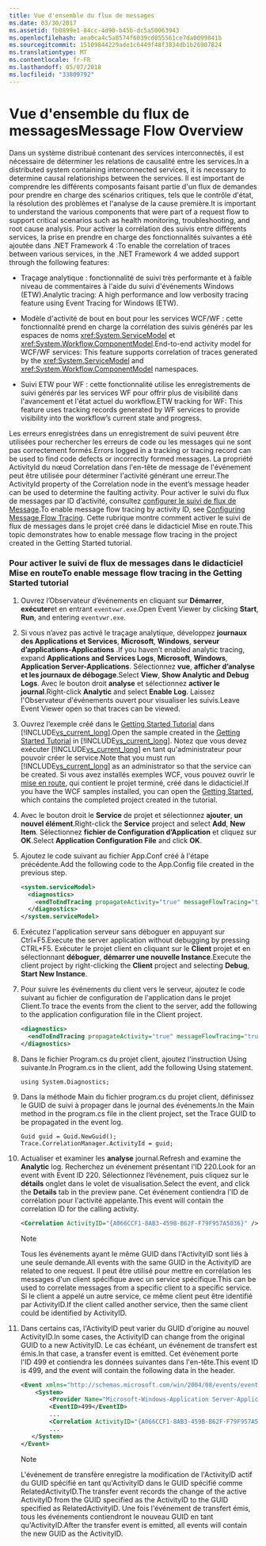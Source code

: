 ```yaml
---
title: Vue d'ensemble du flux de messages
ms.date: 03/30/2017
ms.assetid: fb0899e1-84cc-4d90-b45b-dc5a50063943
ms.openlocfilehash: aea0ca4c5a8574f6039cd055561ce7da0099841b
ms.sourcegitcommit: 15109844229ade1c6449f48f3834db1b26907824
ms.translationtype: MT
ms.contentlocale: fr-FR
ms.lasthandoff: 05/07/2018
ms.locfileid: "33809792"
---
```

# <a name="message-flow-overview"></a><span data-ttu-id="d3bb9-102">Vue d'ensemble du flux de messages</span><span class="sxs-lookup"><span data-stu-id="d3bb9-102">Message Flow Overview</span></span>
<span data-ttu-id="d3bb9-103">Dans un système distribué contenant des services interconnectés, il est nécessaire de déterminer les relations de causalité entre les services.</span><span class="sxs-lookup"><span data-stu-id="d3bb9-103">In a distributed system containing interconnected services, it is necessary to determine causal relationships between the services.</span></span> <span data-ttu-id="d3bb9-104">Il est important de comprendre les différents composants faisant partie d'un flux de demandes pour prendre en charge des scénarios critiques, tels que le contrôle d'état, la résolution des problèmes et l'analyse de la cause première.</span><span class="sxs-lookup"><span data-stu-id="d3bb9-104">It is important to understand the various components that were part of a request flow to support critical scenarios such as health monitoring, troubleshooting, and root cause analysis.</span></span> <span data-ttu-id="d3bb9-105">Pour activer la corrélation des suivis entre différents services, la prise en prendre en charge des fonctionnalités suivantes a été ajoutée dans .NET Framework 4 :</span><span class="sxs-lookup"><span data-stu-id="d3bb9-105">To enable the correlation of traces between various services, in the .NET Framework 4 we added support through the following features:</span></span>  
  
-   <span data-ttu-id="d3bb9-106">Traçage analytique : fonctionnalité de suivi très performante et à faible niveau de commentaires à l'aide du suivi d'événements Windows (ETW).</span><span class="sxs-lookup"><span data-stu-id="d3bb9-106">Analytic tracing: A high performance and low verbosity tracing feature using Event Tracing for Windows (ETW).</span></span>  
  
-   <span data-ttu-id="d3bb9-107">Modèle d'activité de bout en bout pour les services WCF/WF : cette fonctionnalité prend en charge la corrélation des suivis générés par les espaces de noms  <xref:System.ServiceModel> et <xref:System.Workflow.ComponentModel>.</span><span class="sxs-lookup"><span data-stu-id="d3bb9-107">End-to-end activity model for WCF/WF services: This feature supports correlation of traces generated by the <xref:System.ServiceModel> and <xref:System.Workflow.ComponentModel> namespaces.</span></span>  
  
-   <span data-ttu-id="d3bb9-108">Suivi ETW pour WF : cette fonctionnalité utilise les enregistrements de suivi générés par les services WF pour offrir plus de visibilité dans l'avancement et l'état actuel du workflow.</span><span class="sxs-lookup"><span data-stu-id="d3bb9-108">ETW tracking for WF: This feature uses tracking records generated by WF services to provide visibility into the workflow’s current state and progress.</span></span>  
  
 <span data-ttu-id="d3bb9-109">Les erreurs enregistrées dans un enregistrement de suivi peuvent être utilisées pour rechercher les erreurs de code ou les messages qui ne sont pas correctement formés.</span><span class="sxs-lookup"><span data-stu-id="d3bb9-109">Errors logged in a tracking or tracing record can be used to find code defects or incorrectly formed messages.</span></span> <span data-ttu-id="d3bb9-110">La propriété ActivityId du nœud Correlation dans l'en-tête de message de l'événement peut être utilisée pour déterminer l'activité générant une erreur.</span><span class="sxs-lookup"><span data-stu-id="d3bb9-110">The ActivityId property of the Correlation node in the event’s message header can be used to determine the faulting activity.</span></span> <span data-ttu-id="d3bb9-111">Pour activer le suivi du flux de messages par ID d’activité, consultez [configurer le suivi de flux de Message](../../../../docs/framework/wcf/diagnostics/etw/configuring-message-flow-tracing.md).</span><span class="sxs-lookup"><span data-stu-id="d3bb9-111">To enable message flow tracing by activity ID, see [Configuring Message Flow Tracing](../../../../docs/framework/wcf/diagnostics/etw/configuring-message-flow-tracing.md).</span></span> <span data-ttu-id="d3bb9-112">Cette rubrique montre comment activer le suivi de flux de messages dans le projet créé dans le didacticiel Mise en route.</span><span class="sxs-lookup"><span data-stu-id="d3bb9-112">This topic demonstrates how to enable message flow tracing in the project created in the Getting Started tutorial.</span></span>  
  
### <a name="to-enable-message-flow-tracing-in-the-getting-started-tutorial"></a><span data-ttu-id="d3bb9-113">Pour activer le suivi de flux de messages dans le didacticiel Mise en route</span><span class="sxs-lookup"><span data-stu-id="d3bb9-113">To enable message flow tracing in the Getting Started tutorial</span></span>  
  
1.  <span data-ttu-id="d3bb9-114">Ouvrez l’Observateur d’événements en cliquant sur **Démarrer**, **exécuter**et en entrant `eventvwr.exe`.</span><span class="sxs-lookup"><span data-stu-id="d3bb9-114">Open Event Viewer by clicking **Start**, **Run**, and entering `eventvwr.exe`.</span></span>  
  
2.  <span data-ttu-id="d3bb9-115">Si vous n’avez pas activé le traçage analytique, développez **journaux des Applications et Services**, **Microsoft**, **Windows**, **serveur d’applications-Applications** .</span><span class="sxs-lookup"><span data-stu-id="d3bb9-115">If you haven’t enabled analytic tracing, expand **Applications and Services Logs**, **Microsoft**, **Windows**, **Application Server-Applications**.</span></span> <span data-ttu-id="d3bb9-116">Sélectionnez **vue**, **afficher d’analyse et les journaux de débogage**.</span><span class="sxs-lookup"><span data-stu-id="d3bb9-116">Select **View**, **Show Analytic and Debug Logs**.</span></span> <span data-ttu-id="d3bb9-117">Avec le bouton droit **analyse** et sélectionnez **activer le journal**.</span><span class="sxs-lookup"><span data-stu-id="d3bb9-117">Right-click **Analytic** and select **Enable Log**.</span></span> <span data-ttu-id="d3bb9-118">Laissez l'Observateur d'événements ouvert pour visualiser les suivis.</span><span class="sxs-lookup"><span data-stu-id="d3bb9-118">Leave Event Viewer open so that traces can be viewed.</span></span>  
  
3.  <span data-ttu-id="d3bb9-119">Ouvrez l’exemple créé dans le [Getting Started Tutorial](../../../../docs/framework/wcf/getting-started-tutorial.md) dans [!INCLUDE[vs_current_long](../../../../includes/vs-current-long-md.md)].</span><span class="sxs-lookup"><span data-stu-id="d3bb9-119">Open the sample created in the [Getting Started Tutorial](../../../../docs/framework/wcf/getting-started-tutorial.md) in [!INCLUDE[vs_current_long](../../../../includes/vs-current-long-md.md)].</span></span> <span data-ttu-id="d3bb9-120">Notez que vous devez exécuter [!INCLUDE[vs_current_long](../../../../includes/vs-current-long-md.md)] en tant qu'administrateur pour pouvoir créer le service.</span><span class="sxs-lookup"><span data-stu-id="d3bb9-120">Note that you must run [!INCLUDE[vs_current_long](../../../../includes/vs-current-long-md.md)] as an administrator so that the service can be created.</span></span> <span data-ttu-id="d3bb9-121">Si vous avez installés exemples WCF, vous pouvez ouvrir le [mise en route](../../../../docs/framework/wcf/samples/getting-started-sample.md), qui contient le projet terminé, créé dans le didacticiel.</span><span class="sxs-lookup"><span data-stu-id="d3bb9-121">If you have the WCF samples installed, you can open the [Getting Started](../../../../docs/framework/wcf/samples/getting-started-sample.md), which contains the completed project created in the tutorial.</span></span>  
  
4.  <span data-ttu-id="d3bb9-122">Avec le bouton droit le **Service** de projet et sélectionnez **ajouter**, **un nouvel élément**.</span><span class="sxs-lookup"><span data-stu-id="d3bb9-122">Right-click the **Service** project and select **Add**, **New Item**.</span></span> <span data-ttu-id="d3bb9-123">Sélectionnez **fichier de Configuration d’Application** et cliquez sur **OK**.</span><span class="sxs-lookup"><span data-stu-id="d3bb9-123">Select **Application Configuration File** and click **OK**.</span></span>  
  
5.  <span data-ttu-id="d3bb9-124">Ajoutez le code suivant au fichier App.Conf créé à l'étape précédente.</span><span class="sxs-lookup"><span data-stu-id="d3bb9-124">Add the following code to the App.Config file created in the previous step.</span></span>  
  
    ```xml  
    <system.serviceModel>  
      <diagnostics>  
        <endToEndTracing propagateActivity="true" messageFlowTracing="true"/>  
      </diagnostics>  
    </system.serviceModel>  
    ```  
  
6.  <span data-ttu-id="d3bb9-125">Exécutez l'application serveur sans déboguer en appuyant sur Ctrl+F5.</span><span class="sxs-lookup"><span data-stu-id="d3bb9-125">Execute the server application without debugging by pressing CTRL+F5.</span></span> <span data-ttu-id="d3bb9-126">Exécuter le projet client en cliquant sur le **Client** projet et en sélectionnant **déboguer**, **démarrer une nouvelle Instance**.</span><span class="sxs-lookup"><span data-stu-id="d3bb9-126">Execute the client project by right-clicking the **Client** project and selecting **Debug**, **Start New Instance**.</span></span>  
  
7.  <span data-ttu-id="d3bb9-127">Pour suivre les événements du client vers le serveur, ajoutez le code suivant au fichier de configuration de l'application dans le projet Client.</span><span class="sxs-lookup"><span data-stu-id="d3bb9-127">To trace the events from the client to the server, add the following to the application configuration file in the Client project.</span></span>  
  
    ```xml  
    <diagnostics>  
      <endToEndTracing propagateActivity="true" messageFlowTracing="true"/>  
    </diagnostics>  
    ```  
  
8.  <span data-ttu-id="d3bb9-128">Dans le fichier Program.cs du projet client, ajoutez l'instruction Using suivante.</span><span class="sxs-lookup"><span data-stu-id="d3bb9-128">In Program.cs in the client, add the following Using statement.</span></span>  
  
    ```  
    using System.Diagnostics;  
    ```  
  
9. <span data-ttu-id="d3bb9-129">Dans la méthode Main du fichier program.cs du projet client, définissez le GUID de suivi à propager dans le journal des événements.</span><span class="sxs-lookup"><span data-stu-id="d3bb9-129">In the Main method in the program.cs file in the client project, set the Trace GUID to be propagated in the event log.</span></span>  
  
    ```  
    Guid guid = Guid.NewGuid();  
    Trace.CorrelationManager.ActivityId = guid;  
    ```  
  
10. <span data-ttu-id="d3bb9-130">Actualiser et examiner les **analyse** journal.</span><span class="sxs-lookup"><span data-stu-id="d3bb9-130">Refresh and examine the **Analytic**  log.</span></span>  <span data-ttu-id="d3bb9-131">Recherchez un événement présentant l'ID 220.</span><span class="sxs-lookup"><span data-stu-id="d3bb9-131">Look for an event with Event ID 220.</span></span>  <span data-ttu-id="d3bb9-132">Sélectionnez l’événement, puis cliquez sur le **détails** onglet dans le volet de visualisation.</span><span class="sxs-lookup"><span data-stu-id="d3bb9-132">Select the event, and click the **Details** tab in the preview pane.</span></span> <span data-ttu-id="d3bb9-133">Cet événement contiendra l'ID de corrélation pour l'activité appelante.</span><span class="sxs-lookup"><span data-stu-id="d3bb9-133">This event will contain the correlation ID for the calling activity.</span></span>  
  
    ```xml  
    <Correlation ActivityID="{A066CCF1-8AB3-459B-B62F-F79F957A5036}" />  
    ```  
  
    > [!NOTE]
    >  <span data-ttu-id="d3bb9-134">Tous les événements ayant le même GUID dans l'ActivityID sont liés à une seule demande.</span><span class="sxs-lookup"><span data-stu-id="d3bb9-134">All events with the same GUID in the ActivityID are related to one request.</span></span> <span data-ttu-id="d3bb9-135">Il peut être utilisé pour mettre en corrélation les messages d'un client spécifique avec un service spécifique.</span><span class="sxs-lookup"><span data-stu-id="d3bb9-135">This can be used to correlate messages from a specific client to a specific service.</span></span> <span data-ttu-id="d3bb9-136">Si le client a appelé un autre service, ce même client peut être identifié par ActivityID.</span><span class="sxs-lookup"><span data-stu-id="d3bb9-136">If the client called another service, then the same client could be identified by ActivityID.</span></span>  
  
11. <span data-ttu-id="d3bb9-137">Dans certains cas, l'ActivityID peut varier du GUID d'origine au nouvel ActivityID.</span><span class="sxs-lookup"><span data-stu-id="d3bb9-137">In some cases, the ActivityID can change from the original GUID to a new ActivityID.</span></span> <span data-ttu-id="d3bb9-138">Le cas échéant, un événement de transfert est émis.</span><span class="sxs-lookup"><span data-stu-id="d3bb9-138">In that case, a transfer event is emitted.</span></span> <span data-ttu-id="d3bb9-139">Cet événement porte l'ID 499 et contiendra les données suivantes dans l'en-tête.</span><span class="sxs-lookup"><span data-stu-id="d3bb9-139">This event ID is 499, and the event will contain the following data in the header.</span></span>  
  
    ```xml  
    <Event xmlns="http://schemas.microsoft.com/win/2004/08/events/event">  
        <System>  
            <Provider Name="Microsoft-Windows-Application Server-Applications" Guid="{c651f5f6-1c0d-492e-8ae1-b4efd7c9d503}" />   
            <EventID>499</EventID>   
            ...  
            <Correlation ActivityID="{A066CCF1-8AB3-459B-B62F-F79F957A5036}" RelatedActivityID="{85FC0930-9C49-42DA-804B-A7368104BD1B}" />   
            ...  
       </System>  
    </Event>  
    ```  
  
    > [!NOTE]
    >  <span data-ttu-id="d3bb9-140">L'événement de transfère enregistre la modification de l'ActivityID actif du GUID spécifié en tant qu'ActivityID dans le GUID spécifié comme RelatedActivityID.</span><span class="sxs-lookup"><span data-stu-id="d3bb9-140">The transfer event records the change of the active ActivityID from the GUID specified as the ActivityID to the GUID specified as RelatedActivityID.</span></span> <span data-ttu-id="d3bb9-141">Une fois l'événement de transfert émis, tous les événements contiendront le nouveau GUID en tant qu'ActivityID.</span><span class="sxs-lookup"><span data-stu-id="d3bb9-141">After the transfer event is emitted, all events will contain the new GUID as the ActivityID.</span></span>
